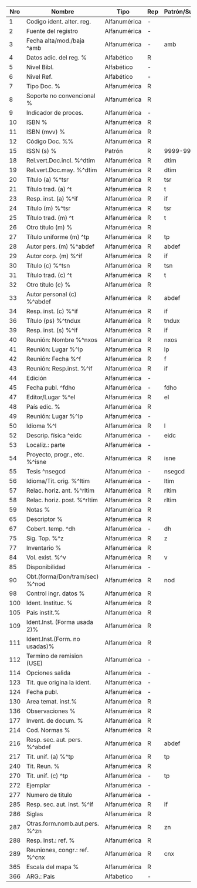 Nro | Nombre | Tipo | Rep | Patrón/Subcampo
---|------|----|---|------
1 | Codigo ident. alter. reg. | Alfanumérica | - | 
2|Fuente del registro|Alfanumérica|-| 
3|Fecha alta/mod./baja ^amb | Alfanumérica |- |amb
4|Datos adic. del reg. %| Alfabético |R | 
5|Nivel Bibl.| Alfabético |- | 
6|Nivel Ref.| Alfabético |- | 
7|Tipo Doc. %| Alfanumérica |R | 
8|Soporte no convencional %| Alfanumérica |R | 
9|Indicador de proces.| Alfanumérica |- | 
10|ISBN  %| Alfanumérica |R | 
11|ISBN (mvv) %| Alfanumérica |R | 
12|Código Doc. %%| Alfanumérica |R | 
15|ISSN (s) %| Patrón |R | 9999-999X
18|Rel.vert.Doc.incl. %^dtim| Alfanumérica |R | dtim
19|Rel.vert.Doc.may. %^dtim| Alfanumérica |R | dtim
20|Título (a) %^tsr| Alfanumérica |R |tsr
21|Título trad. (a) ^t| Alfanumérica |R | t
23|Resp. inst. (a) %^if| Alfanumérica |R | if
24|Título (m) %^tsr| Alfanumérica |R | tsr
25|Título trad. (m) ^t| Alfanumérica |R |t
26|Otro título (m) %| Alfanumérica |R | 
27|Título uniforme (m) ^tp| Alfanumérica |R | tp
28|Autor pers. (m) %^abdef| Alfanumérica |R | abdef
29|Autor corp. (m) %^if| Alfanumérica |R |if
30|Título (c) %^tsn| Alfanumérica |R |tsn
31|Título trad. (c) ^t| Alfanumérica |R | t
32|Otro título (c) %| Alfanumérica |R | 
33|Autor personal (c) %^abdef| Alfanumérica |R | abdef
34|Resp. inst. (c) %^if| Alfanumérica |R | if
36|Título (ps) %^tndux| Alfanumérica |R | tndux
39|Resp. inst. (s) %^if| Alfanumérica |R | if
40|Reunión: Nombre %^nxos| Alfanumérica |R | nxos
41|Reunión: Lugar %^lp| Alfanumérica |R | lp
42|Reunión: Fecha %^f| Alfanumérica |R | f
43|Reunión: Resp.inst. %^if| Alfanumérica |R | if
44|Edición| Alfanumérica |- | 
45|Fecha publ. ^fdho| Alfanumérica |- | fdho 
47|Editor/Lugar %^el| Alfanumérica |R | el
48|País edic. %| Alfanumérica |R | 
49|Reunión: Lugar %^lp| Alfanumérica |- | 
50|Idioma %^l| Alfanumérica |R | l
52|Descrip. física ^eidc| Alfanumérica |- | eidc
53|Localiz.: parte| Alfanumérica |- | 
54|Proyecto, progr., etc. %^isne| Alfanumérica |R | isne
55|Tesis ^nsegcd| Alfanumérica |- | nsegcd
56|Idioma/Tit. orig. %^ltim| Alfanumérica |- | ltim
57|Relac. horiz. ant. %^rltim| Alfanumérica |R | rltim
58|Relac. horiz. post. %^rltim| Alfanumérica |R | rltim
59|Notas %| Alfanumérica |R | 
65|Descriptor %| Alfanumérica |R | 
67|Cobert. temp. ^dh| Alfanumérica |- | dh
75|Sig. Top. %^z| Alfanumérica |R |z 
77|Inventario %| Alfanumérica |R | 
84|Vol. exist. %^v| Alfanumérica |R | v
85|Disponibilidad| Alfanumérica |- | 
90|Obt.(forma/Don/tram/sec) %^nod| Alfanumérica |R | nod
98|Control ingr. datos %| Alfanumérica |R | 
100|Ident. Instituc. %| Alfanumérica |R | 
105|Pais instit.%| Alfanumérica |R | 
109|Ident.Inst. (Forma usada 2)%| Alfanumérica |R | 
111|Ident.Inst.(Form. no usadas)%| Alfanumérica |R | 
112|Termino de remision (USE)| Alfanumérica |- | 
114|Opciones salida| Alfanumérica |- | 
123|Tit. que origina la ident.| Alfanumérica |- | 
124|Fecha publ.| Alfanumérica |- | 
130|Area temat. inst.%| Alfanumérica |R | 
136|Observaciones %| Alfanumérica |R | 
177|Invent. de docum. %| Alfanumérica |R | 
214|Cod. Normas %| Alfanumérica |R | 
216|Resp. sec. aut. pers. %^abdef| Alfanumérica |R | abdef
217|Tit. unif. (a)  %^tp| Alfanumérica |R | tp
240|Tit. Reun. %| Alfanumérica |R | 
270|Tit. unif. (c) ^tp| Alfanumérica |- | tp
272|Ejemplar| Alfanumérica |- | 
277|Numero de titulo| Alfanumérica |- | 
285|Resp. sec. aut. inst. %^if| Alfanumérica |R | if
286|Siglas| Alfanumérica |R | 
287|Otras.form.nomb.aut.pers. %^zn| Alfanumérica |R | zn
288|Resp. Inst.: ref. %| Alfanumérica |R | 
289|Reuniones, congr.: ref. %^cnx| Alfanumérica |R | cnx
365|Escala del mapa %| Alfanumérica |R | 
366|ARG.: Pais| Alfabetico |- | 



